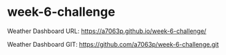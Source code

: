 # week-6-challenge

Weather Dashboard URL:
https://a7063p.github.io/week-6-challenge/

Weather Dashboard GIT:
https://github.com/a7063p/week-6-challenge.git

#
